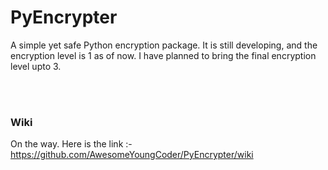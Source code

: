 # PyEncrypter
A simple yet safe Python encryption package. It is still developing, and the encryption level is 1 as of now. I have planned to bring the final encryption level upto 3.

<br>
<br>

### Wiki
On the way. Here is the link :- https://github.com/AwesomeYoungCoder/PyEncrypter/wiki
